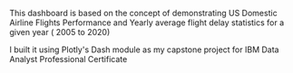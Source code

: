 This dashboard is based on the concept of demonstrating US Domestic Airline Flights Performance and Yearly average flight delay statistics for a given year ( 2005 to 2020)

I built it using Plotly's Dash module as my capstone project for IBM Data Analyst Professional Certificate
